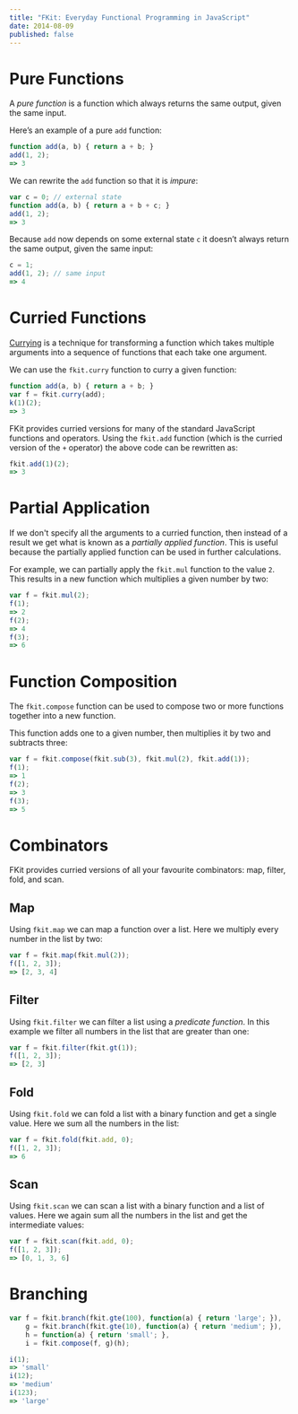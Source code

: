 ```yaml
---
title: "FKit: Everyday Functional Programming in JavaScript"
date: 2014-08-09
published: false
---
```


# Pure Functions

A *pure function* is a function which always returns the same output, given the same input.

Here’s an example of a pure `add` function:

``` js
function add(a, b) { return a + b; }
add(1, 2);
=> 3
```

We can rewrite the `add` function so that it is *impure*:

``` js
var c = 0; // external state
function add(a, b) { return a + b + c; }
add(1, 2);
=> 3
```

Because `add` now depends on some external state `c` it doesn’t always return the same output, given the same input:

``` js
c = 1;
add(1, 2); // same input
=> 4
```

# Curried Functions

[Currying](http://en.wikipedia.org/wiki/Currying) is a technique for
transforming a function which takes multiple arguments into a sequence of
functions that each take one argument.

We can use the `fkit.curry` function to curry a given function:

```js
function add(a, b) { return a + b; }
var f = fkit.curry(add);
k(1)(2);
=> 3
```

FKit provides curried versions for many of the standard JavaScript functions
and operators. Using the `fkit.add` function (which is the curried version
of the `+` operator) the above code can be rewritten as:

```js
fkit.add(1)(2);
=> 3
```

# Partial Application

If we don't specify all the arguments to a curried function, then instead of a
result we get what is known as a *partially applied function*. This is useful
because the partially applied function can be used in further calculations.

For example, we can partially apply the `fkit.mul` function to the value
`2`. This results in a new function which multiplies a given number by two:

```js
var f = fkit.mul(2);
f(1);
=> 2
f(2);
=> 4
f(3);
=> 6
```

# Function Composition

The `fkit.compose` function can be used to compose two or more functions
together into a new function.

This function adds one to a given number, then multiplies it by two and
subtracts three:

```js
var f = fkit.compose(fkit.sub(3), fkit.mul(2), fkit.add(1));
f(1);
=> 1
f(2);
=> 3
f(3);
=> 5
```

# Combinators

FKit provides curried versions of all your favourite combinators: map, filter, fold, and scan.

## Map

Using `fkit.map` we can map a function over a list. Here we multiply every
number in the list by two:

```js
var f = fkit.map(fkit.mul(2));
f([1, 2, 3]);
=> [2, 3, 4]
```

## Filter

Using `fkit.filter` we can filter a list using a *predicate function*. In this
example we filter all numbers in the list that are greater than one:

```js
var f = fkit.filter(fkit.gt(1));
f([1, 2, 3]);
=> [2, 3]
```

## Fold

Using `fkit.fold` we can fold a list with a binary function and get a single
value. Here we sum all the numbers in the list:

```js
var f = fkit.fold(fkit.add, 0);
f([1, 2, 3]);
=> 6
```

## Scan

Using `fkit.scan` we can scan a list with a binary function and a list of
values. Here we again sum all the numbers in the list and get the intermediate
values:

```js
var f = fkit.scan(fkit.add, 0);
f([1, 2, 3]);
=> [0, 1, 3, 6]
```

# Branching

```js
var f = fkit.branch(fkit.gte(100), function(a) { return 'large'; }),
    g = fkit.branch(fkit.gte(10), function(a) { return 'medium'; }),
    h = function(a) { return 'small'; },
    i = fkit.compose(f, g)(h);

i(1);
=> 'small'
i(12);
=> 'medium'
i(123);
=> 'large'
```
